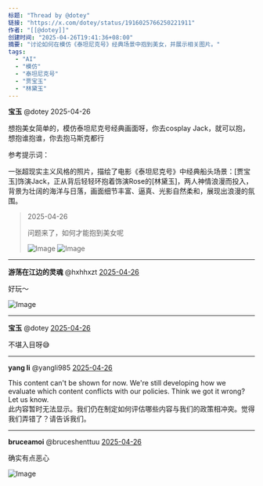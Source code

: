 ```yaml
---
标题: "Thread by @dotey"
链接: "https://x.com/dotey/status/1916025766250221911"
作者: "[[@dotey]]"
创建时间: "2025-04-26T19:41:36+08:00"
摘要: "讨论如何在模仿《泰坦尼克号》经典场景中抱到美女，并展示相关图片。"
tags:
  - "AI"
  - "模仿"
  - "泰坦尼克号"
  - "贾宝玉"
  - "林黛玉"
---
```

**宝玉** @dotey 2025-04-26

想抱美女简单的，模仿泰坦尼克号经典画面呀，你去cosplay Jack，就可以抱，想抱谁抱谁，你去抱马斯克都行

参考提示词：

一张超现实主义风格的照片，描绘了电影《泰坦尼克号》中经典船头场景：\[贾宝玉\]饰演Jack，正从背后轻轻环抱着饰演Rose的\[林黛玉\]，两人神情浪漫而投入，背景为壮阔的海洋与日落，画面细节丰富、逼真、光影自然柔和，展现出浪漫的氛围。

> 2025-04-26
> 
> 问题来了，如何才能抱到美女呢
> 
> ![Image](https://pbs.twimg.com/media/GpcXHEiWoAAsPiJ?format=jpg&name=large) ![Image](https://pbs.twimg.com/media/GpcKxsvXAAAg_8y?format=jpg&name=large)

---

**游荡在江边的灵魂** @hxhhxzt [2025-04-26](https://x.com/hxhhxzt/status/1916029438552064482)

好玩～

![Image](https://pbs.twimg.com/media/GpcanWubEAIevlb?format=jpg&name=large)

---

**宝玉** @dotey [2025-04-26](https://x.com/dotey/status/1916029751476605426)

不堪入目呀😅

---

**yang li** @yangli985 [2025-04-26](https://x.com/yangli985/status/1916041016106422469)

This content can't be shown for now. We're still developing how we evaluate which content conflicts with our policies. Think we got it wrong? Let us know.  
此内容暂时无法显示。我们仍在制定如何评估哪些内容与我们的政策相冲突。觉得我们弄错了？请告诉我们。

---

**bruceamoi** @bruceshenttuu [2025-04-26](https://x.com/bruceshenttuu/status/1916047526840652172)

确实有点恶心

![Image](https://pbs.twimg.com/media/GpcrCNjaUAAaT89?format=jpg&name=large)